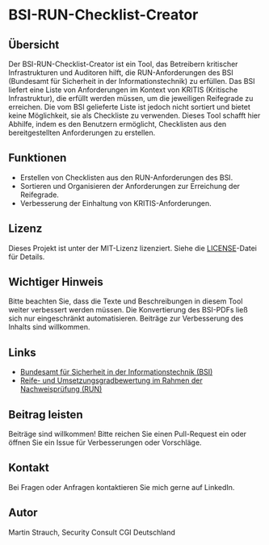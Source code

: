 
# BSI-RUN-Checklist-Creator

## Übersicht
Der BSI-RUN-Checklist-Creator ist ein Tool, das Betreibern kritischer Infrastrukturen und Auditoren hilft, die RUN-Anforderungen des BSI (Bundesamt für Sicherheit in der Informationstechnik) zu erfüllen. Das BSI liefert eine Liste von Anforderungen im Kontext von KRITIS (Kritische Infrastruktur), die erfüllt werden müssen, um die jeweiligen Reifegrade zu erreichen. Die vom BSI gelieferte Liste ist jedoch nicht sortiert und bietet keine Möglichkeit, sie als Checkliste zu verwenden. Dieses Tool schafft hier Abhilfe, indem es den Benutzern ermöglicht, Checklisten aus den bereitgestellten Anforderungen zu erstellen.

## Funktionen
- Erstellen von Checklisten aus den RUN-Anforderungen des BSI.
- Sortieren und Organisieren der Anforderungen zur Erreichung der Reifegrade.
- Verbesserung der Einhaltung von KRITIS-Anforderungen.

## Lizenz
Dieses Projekt ist unter der MIT-Lizenz lizenziert. Siehe die [LICENSE](LICENSE)-Datei für Details.

## Wichtiger Hinweis
Bitte beachten Sie, dass die Texte und Beschreibungen in diesem Tool weiter verbessert werden müssen. Die Konvertierung des BSI-PDFs ließ sich nur eingeschränkt automatisieren. Beiträge zur Verbesserung des Inhalts sind willkommen.

## Links
- [Bundesamt für Sicherheit in der Informationstechnik (BSI)](https://www.bsi.bund.de)
- [Reife- und Umsetzungsgradbewertung im Rahmen der Nachweisprüfung (RUN)](https://www.bsi.bund.de/SharedDocs/Downloads/DE/BSI/KRITIS/run.html)

## Beitrag leisten
Beiträge sind willkommen! Bitte reichen Sie einen Pull-Request ein oder öffnen Sie ein Issue für Verbesserungen oder Vorschläge.

## Kontakt
Bei Fragen oder Anfragen kontaktieren Sie mich gerne auf LinkedIn.

## Autor
Martin Strauch, Security Consult CGI Deutschland
